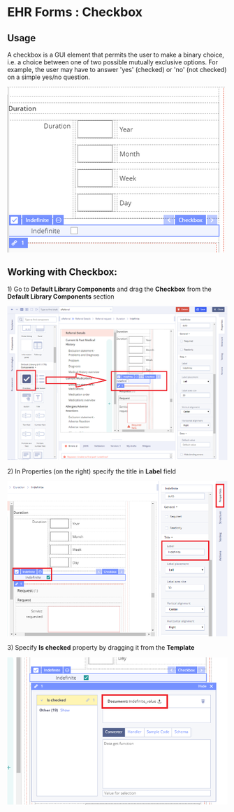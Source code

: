 # EHR Forms : Checkbox

## Usage <a id="Checkbox-Usage"></a>

A checkbox is a GUI element that permits the user to make a binary choice, i.e. a choice between one of two possible mutually exclusive options. For example, the user may have to answer 'yes' \(checked\) or 'no' \(not checked\) on a simple yes/no question.

![](.gitbook/assets/34840306.png)

## Working with Checkbox: <a id="Checkbox-WorkingwithCheckbox:"></a>

1\) Go to **Default Library Components** and drag the **Checkbox** from the **Default Library Components** section

![](.gitbook/assets/34840321.png)

2\) In Properties \(on the right\) specify the title in **Label** field

![](.gitbook/assets/34840323.png)

3\) Specify **Is checked** property by dragging it from the **Template**

![](.gitbook/assets/34840325.png)

